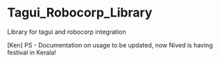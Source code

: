 # Tagui_Robocorp_Library
Library for tagui and robocorp integration

[Ken] PS - Documentation on usage to be updated, now Nived is having festival in Kerala!
